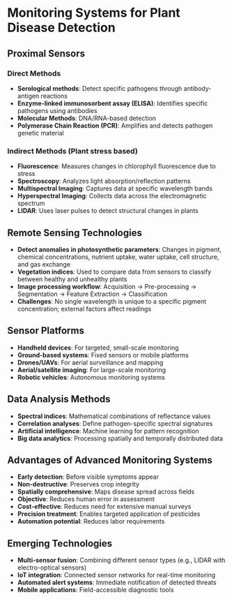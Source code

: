 # Monitoring Systems for Plant Disease Detection

## Proximal Sensors
### Direct Methods
- **Serological methods**: Detect specific pathogens through antibody-antigen reactions
- **Enzyme-linked immunosorbent assay (ELISA)**: Identifies specific pathogens using antibodies
- **Molecular Methods**: DNA/RNA-based detection
- **Polymerase Chain Reaction (PCR)**: Amplifies and detects pathogen genetic material

### Indirect Methods (Plant stress based)
- **Fluorescence**: Measures changes in chlorophyll fluorescence due to stress
- **Spectroscopy**: Analyzes light absorption/reflection patterns
- **Multispectral Imaging**: Captures data at specific wavelength bands
- **Hyperspectral Imaging**: Collects data across the electromagnetic spectrum
- **LIDAR**: Uses laser pulses to detect structural changes in plants

## Remote Sensing Technologies
- **Detect anomalies in photosynthetic parameters**: Changes in pigment, chemical concentrations, nutrient uptake, water uptake, cell structure, and gas exchange
- **Vegetation indices**: Used to compare data from sensors to classify between healthy and unhealthy plants
- **Image processing workflow**: Acquisition → Pre-processing → Segmentation → Feature Extraction → Classification
- **Challenges**: No single wavelength is unique to a specific pigment concentration; external factors affect readings

## Sensor Platforms
- **Handheld devices**: For targeted, small-scale monitoring
- **Ground-based systems**: Fixed sensors or mobile platforms
- **Drones/UAVs**: For aerial surveillance and mapping
- **Aerial/satellite imaging**: For large-scale monitoring
- **Robotic vehicles**: Autonomous monitoring systems

## Data Analysis Methods
- **Spectral indices**: Mathematical combinations of reflectance values
- **Correlation analyses**: Define pathogen-specific spectral signatures
- **Artificial intelligence**: Machine learning for pattern recognition
- **Big data analytics**: Processing spatially and temporally distributed data

## Advantages of Advanced Monitoring Systems
- **Early detection**: Before visible symptoms appear
- **Non-destructive**: Preserves crop integrity
- **Spatially comprehensive**: Maps disease spread across fields
- **Objective**: Reduces human error in assessment
- **Cost-effective**: Reduces need for extensive manual surveys
- **Precision treatment**: Enables targeted application of pesticides
- **Automation potential**: Reduces labor requirements

## Emerging Technologies
- **Multi-sensor fusion**: Combining different sensor types (e.g., LIDAR with electro-optical sensors)
- **IoT integration**: Connected sensor networks for real-time monitoring
- **Automated alert systems**: Immediate notification of detected threats
- **Mobile applications**: Field-accessible diagnostic tools

